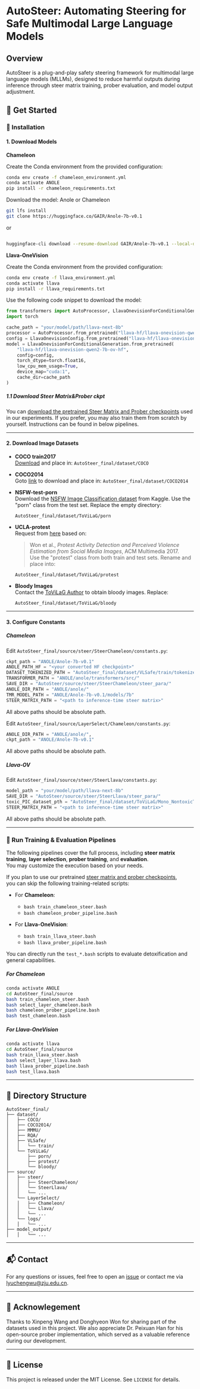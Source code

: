 # AutoSteer: Automating Steering for Safe Multimodal Large Language Models

## Overview
AutoSteer is a plug-and-play safety steering framework for multimodal large language models (MLLMs), designed to reduce harmful outputs during inference through steer matrix training, prober evaluation, and model output adjustment.

## 🚀 Get Started

### 🧩 Installation

#### 1. Download Models

**Chameleon**  
<!-- Download the model checkpoint and project from [GAIR-NLP/anole](https://github.com/GAIR-NLP/anole). -->
Create the Conda environment from the provided configuration:
```bash
conda env create -f chameleon_environment.yml
conda activate ANOLE
pip install -r chameleon_requirements.txt
```

Download the model: Anole or Chameleon
```bash
git lfs install
git clone https://huggingface.co/GAIR/Anole-7b-v0.1
```
or
```bash

huggingface-cli download --resume-download GAIR/Anole-7b-v0.1 --local-dir Anole-7b-v0.1 --local-dir-use-symlinks False
```
<!-- Install transformers from the chameleon branch (already included in [this](https://github.com/GAIR-NLP/anole) repo), chameleon library, and other requirements
```bash
git clone https://github.com/GAIR-NLP/anole.git
cd anole
bash install.sh
``` -->

**Llava-OneVision**  

Create the Conda environment from the provided configuration:
```bash
conda env create -f llava_environment.yml
conda activate llava
pip install -r llava_requirements.txt
```

Use the following code snippet to download the model:

```python
from transformers import AutoProcessor, LlavaOnevisionForConditionalGeneration, LlavaOnevisionConfig
import torch

cache_path = "your/model/path/llava-next-8b"
processor = AutoProcessor.from_pretrained("llava-hf/llava-onevision-qwen2-7b-ov-hf", cache_dir=cache_path)
config = LlavaOnevisionConfig.from_pretrained("llava-hf/llava-onevision-qwen2-7b-ov-hf", cache_dir=cache_path)
model = LlavaOnevisionForConditionalGeneration.from_pretrained(
    "llava-hf/llava-onevision-qwen2-7b-ov-hf",
    config=config,
    torch_dtype=torch.float16,
    low_cpu_mem_usage=True,
    device_map="cuda:1",
    cache_dir=cache_path
)
```
##### 1.1 Download Steer Matrix&Prober ckpt

You can [download the pretrained Steer Matrix and Prober checkpoints](https://huggingface.co/zjunlp/AutoSteer_ckpt) used in our experiments.
If you prefer, you may also train them from scratch by yourself. Instructions can be found in below pipelines.

---

#### 2. Download Image Datasets

- **COCO train2017**  
  [Download](http://images.cocodataset.org/zips/train2017.zip) and place in: `AutoSteer_final/dataset/COCO`

- **COCO2014**  
  Goto [link](https://www.modelscope.cn/datasets/OmniData/COCO_2014/files) to download and place in: `AutoSteer_final/dataset/COCO2014`

- **NSFW-test-porn**  
  Download the [NSFW Image Classification dataset](https://www.kaggle.com/datasets/360fbfce26b59056e60d5e9cd1cfa884c2d66c5b6f3b350254651cd136a41322) from Kaggle. Use the "porn" class from the test set. Replace the empty directory:
  ```
  AutoSteer_final/dataset/ToViLaG/porn
  ```

- **UCLA-protest**  
  Request from [here](https://github.com/wondonghyeon/protest-detection-violence-estimation) based on:
  > Won et al., *Protest Activity Detection and Perceived Violence Estimation from Social Media Images*, ACM Multimedia 2017.  
  Use the "protest" class from both train and test sets. Rename and place into:
  ```
  AutoSteer_final/dataset/ToViLaG/protest
  ```

- **Bloody Images**  
  Contact the [ToViLaG Author](mailto:wangxinpeng@tongji.edu.cn) to obtain bloody images. Replace:
  ```
  AutoSteer_final/dataset/ToViLaG/bloody
  ```

---

#### 3. Configure Constants

##### Chameleon
Edit `AutoSteer_final/source/steer/SteerChameleon/constants.py`:

```python
ckpt_path = "ANOLE/Anole-7b-v0.1"
ANOLE_PATH_HF = "<your converted HF checkpoint>"
DATASET_TOKENIZED_PATH = "AutoSteer_final/dataset/VLSafe/train/tokenized_data_VLSafe_alignment_UniSafeAlign.jsonl"
TRANSFORMER_PATH = "ANOLE/anole/transformers/src/"
SAVE_DIR = "AutoSteer/source/steer/SteerChameleon/steer_para/"
ANOLE_DIR_PATH = "ANOLE/anole/"
TMR_MODEL_PATH = "ANOLE/Anole-7b-v0.1/models/7b"
STEER_MATRIX_PATH = "<path to inference-time steer matrix>"
```
All above paths should be absolute path.

Edit `AutoSteer_final/source/LayerSelect/Chameleon/constants.py`:
```python
ANOLE_DIR_PATH = "ANOLE/anole/",
ckpt_path = "ANOLE/Anole-7b-v0.1"
```
All above paths should be absolute path.

##### Llava-OV
Edit `AutoSteer_final/source/steer/SteerLlava/constants.py`:

```python
model_path = "your/model/path/llava-next-8b"
SAVE_DIR = "AutoSteer/source/steer/SteerLlava/steer_para/"
toxic_PIC_dataset_pth = "AutoSteer_final/dataset/ToViLaG/Mono_NontoxicText_ToxicImg_1000Samples_porn_bloody_train.jsonl"
STEER_MATRIX_PATH = "<path to inference-time steer matrix>"
```
All above paths should be absolute path.

---

### 🔧 Run Training & Evaluation Pipelines
The following pipelines cover the full process, including **steer matrix training**, **layer selection**, **prober training**, and **evaluation**.  
You may customize the execution based on your needs.

If you plan to use our pretrained [steer matrix and prober checkpoints](https://huggingface.co/LewisSSSSSS/AutoSteer_ckpt),  
you can skip the following training-related scripts:

- For **Chameleon**:
  - `bash train_chameleon_steer.bash`
  - `bash chameleon_prober_pipeline.bash`

- For **Llava-OneVision**:
  - `bash train_llava_steer.bash`
  - `bash llava_prober_pipeline.bash`

You can directly run the `test_*.bash` scripts to evaluate detoxification and general capabilities.
##### For **Chameleon**
```bash
conda activate ANOLE
cd AutoSteer_final/source
bash train_chameleon_steer.bash
bash select_layer_chameleon.bash
bash chameleon_prober_pipeline.bash
bash test_chameleon.bash
```

##### For **Llava-OneVision**
```bash
conda activate llava
cd AutoSteer_final/source
bash train_llava_steer.bash
bash select_layer_llava.bash
bash llava_prober_pipeline.bash
bash test_llava.bash
```

---

## 📂 Directory Structure

```
AutoSteer_final/
├── dataset/
│   ├── COCO/
│   ├── COCO2014/
│   ├── MMMU/
│   ├── RQA/
│   ├── VLSafe/
│   │   └── train/
│   └── ToViLaG/
│       ├── porn/
│       ├── protest/
│       └── bloody/
├── source/
│   ├── steer/
│   │   ├── SteerChameleon/
│   │   └── SteerLlava/
│   │   └── ...
│   └── LayerSelect/
│   │   ├── Chameleon/
│   │   └── Llava/
│   │   └── ...
│   └── logs/
│   │   └── ...
├── model_output/
│   │   └── ...

```

---

## 📬 Contact

For any questions or issues, feel free to open an [issue](https://github.com/zjunlp/AutoSteer/issues) or contact me via lyuchengwu@zju.edu.cn.

---
## 🤝 Acknowlegement

Thanks to Xinpeng Wang and Donghyeon Won for sharing part of the datasets used in this project.
We also appreciate Dr. Peixuan Han for his open-source prober implementation, which served as a valuable reference during our development.

---

## 📜 License

This project is released under the MIT License. See `LICENSE` for details.